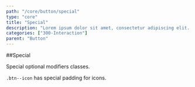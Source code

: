 ```yaml
---
path: "/core/button/special"
type: "core"
title: "Special"
description: "Lorem ipsum dolor sit amet, consectetur adipiscing elit. Nunc tempus laoreet leo sit amet iaculis."
categories: ["300-Interaction"]
parent: "Button"
---
```


##Special

Special optional modifiers classes.

`.btn--icon` has special padding for icons.

<demo>
  <demovanilla src="demos/inline/demos/button/special">
  </demovanilla>
</demo>
